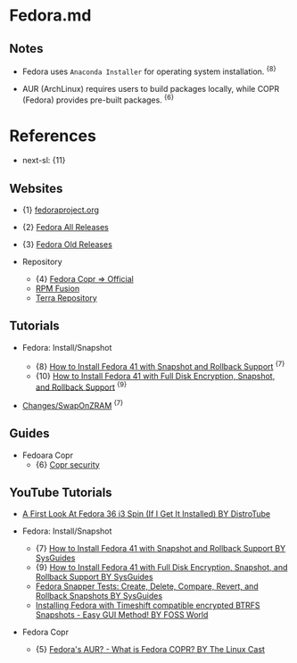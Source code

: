 # Fedora.md

## Notes

* Fedora uses `Anaconda Installer` for operating system installation. <sup>{8}</sup>

* AUR (ArchLinux) requires users to build packages locally, while COPR (Fedora) provides pre-built packages. <sup>{6}</sup>

# References

* next-sl: {11}

## Websites

* {1} [fedoraproject.org](https://fedoraproject.org/)
* {2} [Fedora All Releases](https://dl.fedoraproject.org/pub/fedora/linux/releases/)
* {3} [Fedora Old Releases](https://archives.fedoraproject.org/pub/archive/fedora/linux/releases/)

* Repository
  * {4} [Fedora Copr => Official](https://copr.fedorainfracloud.org/coprs/)
  * [RPM Fusion](https://rpmfusion.org/)
  * [Terra Repository](https://terra.fyralabs.com/)

## Tutorials

* Fedora: Install/Snapshot
  * {8} [How to Install Fedora 41 with Snapshot and Rollback Support](https://sysguides.com/install-fedora-41-with-snapshot-and-rollback-support) <sup>{7}</sup>
  * {10} [How to Install Fedora 41 with Full Disk Encryption, Snapshot, and Rollback Support](https://sysguides.com/install-fedora-41-with-full-disk-encryption-snapshot-and-rollback-support) <sup>{9}</sup>

* [Changes/SwapOnZRAM](https://fedoraproject.org/wiki/Changes/SwapOnZRAM) <sup>{7}</sup>

## Guides

* Fedoara Copr
  * {6} [Copr security](https://discussion.fedoraproject.org/t/copr-security/85931)

## YouTube Tutorials

* [A First Look At Fedora 36 i3 Spin (If I Get It Installed) BY DistroTube](https://www.youtube.com/watch?v=ZdbgDCwCs_w)

* Fedora: Install/Snapshot
  * {7} [How to Install Fedora 41 with Snapshot and Rollback Support BY SysGuides](https://www.youtube.com/watch?v=LwM3wUXJyU8)
  * {9} [How to Install Fedora 41 with Full Disk Encryption, Snapshot, and Rollback Support BY SysGuides](https://www.youtube.com/watch?v=LT8gDWEaG4o)
  * [Fedora Snapper Tests: Create, Delete, Compare, Revert, and Rollback Snapshots BY SysGuides](https://www.youtube.com/watch?v=hlAgYA4mVvs)
  * [Installing Fedora with Timeshift compatible encrypted BTRFS Snapshots - Easy GUI Method! BY FOSS World](https://www.youtube.com/watch?v=bN8gGoBaZ5M)

* Fedora Copr
  * {5} [Fedora's AUR? - What is Fedora COPR? BY The Linux Cast](https://www.youtube.com/watch?v=UwKI6BJuIRA)
